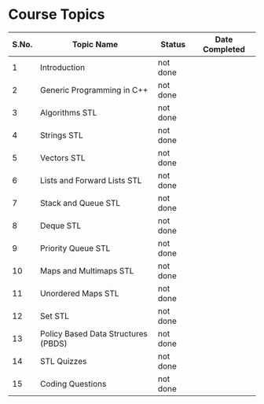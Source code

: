 # Course Topics

S.No. | Topic Name| Status | Date Completed |
------|-----------|--------|------|
1 | Introduction | not done | |
2 | Generic Programming in C++ | not done | |
3 | Algorithms STL | not done | |
4 | Strings STL | not done | |
5 | Vectors STL | not done | |
6 | Lists and Forward Lists STL | not done | |
7 | Stack and Queue STL | not done | |
8 | Deque STL | not done | |
9 | Priority Queue STL | not done | |
10 | Maps and Multimaps STL | not done | |
11 | Unordered Maps STL | not done | |
12 | Set STL | not done | |
13 | Policy Based Data Structures (PBDS) | not done | |
14 | STL Quizzes | not done | |
15 | Coding Questions | not done | |
